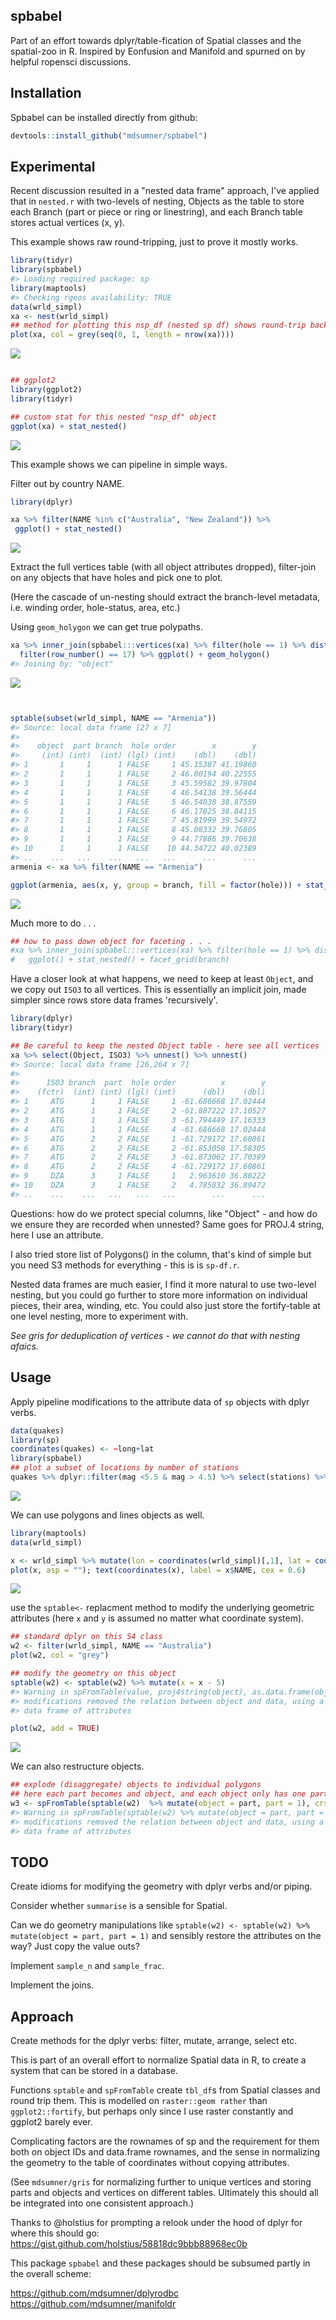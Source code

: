 <!-- README.md is generated from README.Rmd. Please edit that file -->
spbabel
-------

Part of an effort towards dplyr/table-fication of Spatial classes and the spatial-zoo in R. Inspired by Eonfusion and Manifold and spurned on by helpful ropensci discussions.

Installation
------------

Spbabel can be installed directly from github:

``` r
devtools::install_github("mdsumner/spbabel")
```

Experimental
------------

Recent discussion resulted in a "nested data frame" approach, I've applied that in `nested.r` with two-levels of nesting, Objects as the table to store each Branch (part or piece or ring or linestring), and each Branch table stores actual vertices (x, y).

This example shows raw round-tripping, just to prove it mostly works.

``` r
library(tidyr)
library(spbabel)
#> Loading required package: sp
library(maptools)
#> Checking rgeos availability: TRUE
data(wrld_simpl)
xa <- nest(wrld_simpl)
## method for plotting this nsp_df (nested sp df) shows round-trip back to Spatial
plot(xa, col = grey(seq(0, 1, length = nrow(xa))))
```

![](README-unnamed-chunk-3-1.png)<!-- -->

``` r

## ggplot2
library(ggplot2)
library(tidyr)

## custom stat for this nested "nsp_df" object
ggplot(xa) + stat_nested()
```

![](README-unnamed-chunk-3-2.png)<!-- -->

This example shows we can pipeline in simple ways.

Filter out by country NAME.

``` r
library(dplyr)

xa %>% filter(NAME %in% c("Australia", "New Zealand")) %>% 
 ggplot() + stat_nested()
```

![](README-unnamed-chunk-4-1.png)<!-- -->

Extract the full vertices table (with all object attributes dropped), filter-join on any objects that have holes and pick one to plot.

(Here the cascade of un-nesting should extract the branch-level metadata, i.e. winding order, hole-status, area, etc.)

Using `geom_holygon` we can get true polypaths.

``` r
xa %>% inner_join(spbabel:::vertices(xa) %>% filter(hole == 1) %>% distinct(object)  %>% select(object)) %>%  
  filter(row_number() == 17) %>% ggplot() + geom_holygon() 
#> Joining by: "object"
```

![](README-unnamed-chunk-5-1.png)<!-- -->

``` r


sptable(subset(wrld_simpl, NAME == "Armenia"))
#> Source: local data frame [27 x 7]
#> 
#>    object  part branch  hole order        x        y
#>     (int) (int)  (int) (lgl) (int)    (dbl)    (dbl)
#> 1       1     1      1 FALSE     1 45.15387 41.19860
#> 2       1     1      1 FALSE     2 46.00194 40.22555
#> 3       1     1      1 FALSE     3 45.59582 39.97804
#> 4       1     1      1 FALSE     4 46.54138 39.56444
#> 5       1     1      1 FALSE     5 46.54038 38.87559
#> 6       1     1      1 FALSE     6 46.17825 38.84115
#> 7       1     1      1 FALSE     7 45.81999 39.54972
#> 8       1     1      1 FALSE     8 45.08332 39.76805
#> 9       1     1      1 FALSE     9 44.77886 39.70638
#> 10      1     1      1 FALSE    10 44.34722 40.02389
#> ..    ...   ...    ...   ...   ...      ...      ...
armenia <- xa %>% filter(NAME == "Armenia") 

ggplot(armenia, aes(x, y, group = branch, fill = factor(hole))) + stat_nested()
```

![](README-unnamed-chunk-5-2.png)<!-- -->

Much more to do . . .

``` r
## how to pass down object for faceting . . .
#xa %>% inner_join(spbabel:::vertices(xa) %>% filter(hole == 1) %>% distinct(object)  %>% select(object)) %>%  
#   ggplot() + stat_nested() + facet_grid(branch)
```

Have a closer look at what happens, we need to keep at least `Object`, and we copy out `ISO3` to all vertices. This is essentially an implicit join, made simpler since rows store data frames 'recursively'.

``` r
library(dplyr)
library(tidyr)

## Be careful to keep the nested Object table - here see all vertices
xa %>% select(Object, ISO3) %>% unnest() %>% unnest()
#> Source: local data frame [26,264 x 7]
#> 
#>      ISO3 branch  part  hole order          x        y
#>    (fctr)  (int) (int) (lgl) (int)      (dbl)    (dbl)
#> 1     ATG      1     1 FALSE     1 -61.686668 17.02444
#> 2     ATG      1     1 FALSE     2 -61.887222 17.10527
#> 3     ATG      1     1 FALSE     3 -61.794449 17.16333
#> 4     ATG      1     1 FALSE     4 -61.686668 17.02444
#> 5     ATG      2     2 FALSE     1 -61.729172 17.60861
#> 6     ATG      2     2 FALSE     2 -61.853058 17.58305
#> 7     ATG      2     2 FALSE     3 -61.873062 17.70389
#> 8     ATG      2     2 FALSE     4 -61.729172 17.60861
#> 9     DZA      3     1 FALSE     1   2.963610 36.80222
#> 10    DZA      3     1 FALSE     2   4.785832 36.89472
#> ..    ...    ...   ...   ...   ...        ...      ...
```

Questions: how do we protect special columns, like "Object" - and how do we ensure they are recorded when unnested? Same goes for PROJ.4 string, here I use an attribute.

I also tried store list of Polygons() in the column, that's kind of simple but you need S3 methods for everything - this is is `sp-df.r`.

Nested data frames are much easier, I find it more natural to use two-level nesting, but you could go further to store more information on individual pieces, their area, winding, etc. You could also just store the fortify-table at one level nesting, more to experiment with.

*See gris for deduplication of vertices - we cannot do that with nesting afaics.*

Usage
-----

Apply pipeline modifications to the attribute data of `sp` objects with dplyr verbs.

``` r
data(quakes)
library(sp)
coordinates(quakes) <- ~long+lat
library(spbabel)
## plot a subset of locations by number of stations
quakes %>% dplyr::filter(mag <5.5 & mag > 4.5) %>% select(stations) %>% spplot
```

![](README-unnamed-chunk-8-1.png)<!-- -->

We can use polygons and lines objects as well.

``` r
library(maptools)
data(wrld_simpl)

x <- wrld_simpl %>% mutate(lon = coordinates(wrld_simpl)[,1], lat = coordinates(wrld_simpl)[,2]) %>% filter(lat < -20, lon > 60) %>% select(NAME)
plot(x, asp = ""); text(coordinates(x), label = x$NAME, cex = 0.6)
```

![](README-unnamed-chunk-9-1.png)<!-- -->

use the `sptable<-` replacment method to modify the underlying geometric attributes (here `x` and `y` is assumed no matter what coordinate system).

``` r
## standard dplyr on this S4 class
w2 <- filter(wrld_simpl, NAME == "Australia")
plot(w2, col = "grey")

## modify the geometry on this object
sptable(w2) <- sptable(w2) %>% mutate(x = x - 5)
#> Warning in spFromTable(value, proj4string(object), as.data.frame(object)):
#> modifications removed the relation between object and data, using a dummy
#> data frame of attributes

plot(w2, add = TRUE)
```

![](README-unnamed-chunk-10-1.png)<!-- -->

We can also restructure objects.

``` r
## explode (disaggregate) objects to individual polygons
## here each part becomes and object, and each object only has one part
w3 <- spFromTable(sptable(w2)  %>% mutate(object = part, part = 1), crs = proj4string(w2))
#> Warning in spFromTable(sptable(w2) %>% mutate(object = part, part = 1), :
#> modifications removed the relation between object and data, using a dummy
#> data frame of attributes
```

TODO
----

Create idioms for modifying the geometry with dplyr verbs and/or piping.

Consider whether `summarise` is a sensible for Spatial.

Can we do geometry manipulations like `sptable(w2) <- sptable(w2) %>% mutate(object = part, part = 1)` and sensibly restore the attributes on the way? Just copy the value outs?

Implement `sample_n` and `sample_frac`.

Implement the joins.

Approach
--------

Create methods for the dplyr verbs: filter, mutate, arrange, select etc.

This is part of an overall effort to normalize Spatial data in R, to create a system that can be stored in a database.

Functions `sptable` and `spFromTable` create `tbl_df`s from Spatial classes and round trip them. This is modelled on `raster::geom rather` than `ggplot2::fortify`, but perhaps only since I use raster constantly and ggplot2 barely ever.

Complicating factors are the rownames of sp and the requirement for them both on object IDs and data.frame rownames, and the sense in normalizing the geometry to the table of coordinates without copying attributes.

(See `mdsumner/gris` for normalizing further to unique vertices and storing parts and objects and vertices on different tables. Ultimately this should all be integrated into one consistent approach.)

Thanks to @holstius for prompting a relook under the hood of dplyr for where this should go: <https://gist.github.com/holstius/58818dc9bbb88968ec0b>

This package `spbabel` and these packages should be subsumed partly in the overall scheme:

<https://github.com/mdsumner/dplyrodbc> <https://github.com/mdsumner/manifoldr>
